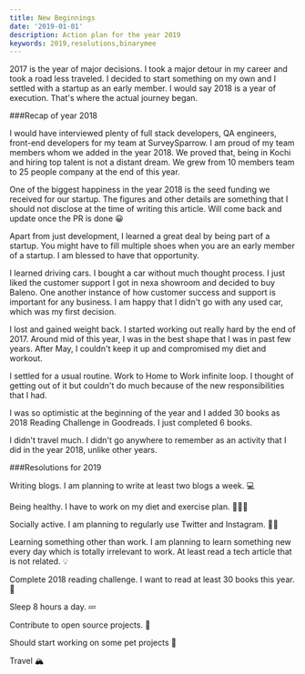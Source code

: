 ```yaml
---
title: New Beginnings
date: '2019-01-01'
description: Action plan for the year 2019
keywords: 2019,resolutions,binarymee
---
```


2017 is the year of major decisions. I took a major detour in my career and took a road less traveled. I decided to start something on my own and I settled with a startup as an early member. I would say 2018 is a year of execution. That's where the actual journey began.

###Recap of year 2018

I would have interviewed plenty of full stack developers, QA engineers, front-end developers for my team at SurveySparrow. I am proud of my team members whom we added in the year 2018. We proved that, being in Kochi and hiring top talent is not a distant dream. We grew from 10 members team to 25 people company at the end of this year.

One of the biggest happiness in the year 2018 is the seed funding we received for our startup. The figures and other details are something that I should not disclose at the time of writing this article. Will come back and update once the PR is done 😀 

Apart from just development, I learned a great deal by being part of a startup. You might have to fill multiple shoes when you are an early member of a startup. I am blessed to have that opportunity.  

I learned driving cars. I bought a car without much thought process. I just liked the customer support I got in nexa showroom and decided to buy Baleno. One another instance of how customer success and support is important for any business. I am happy that I didn't go with any used car, which was my first decision. 

I lost and gained weight back. I started working out really hard by the end of 2017. Around mid of this year, I was in the best shape that I was in past few years. After May, I couldn't keep it up and compromised my diet and workout.

I settled for a usual routine. Work to Home to Work infinite loop. I thought of getting out of it but couldn't do much because of the new responsibilities that I had. 

I was so optimistic at the beginning of the year and I added 30 books as 2018 Reading Challenge in Goodreads. I just completed 6 books. 

I didn't travel much. I didn't go anywhere to remember as an activity that I did in the year 2018, unlike other years.

###Resolutions for 2019

Writing blogs. I am planning to write at least two blogs a week. 💻

Being healthy. I have to work on my diet and exercise plan. 🍜🥕🥒

Socially active. I am planning to regularly use Twitter and Instagram. 📸📱 

Learning something other than work. I am planning to learn something new every day which is totally irrelevant to work. At least read a tech article that is not related. 💡

Complete 2018 reading challenge. I want to read at least 30 books this year. 📖

Sleep 8 hours a day. 💤

Contribute to open source projects. 🎁

Should start working on some pet projects 🎉

Travel 🏔️
